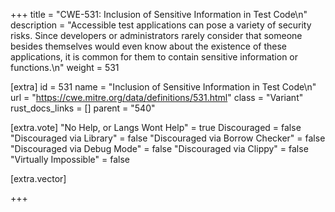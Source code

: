 +++
title = "CWE-531: Inclusion of Sensitive Information in Test Code\n"
description = "Accessible test applications can pose a variety of security risks. Since developers or administrators rarely consider that someone besides themselves would even know about the existence of these applications, it is common for them to contain sensitive information or functions.\n"
weight = 531

[extra]
id = 531
name = "Inclusion of Sensitive Information in Test Code\n"
url = "https://cwe.mitre.org/data/definitions/531.html"
class = "Variant"
rust_docs_links = []
parent = "540"

[extra.vote]
"No Help, or Langs Wont Help" = true
Discouraged = false
"Discouraged via Library" = false
"Discouraged via Borrow Checker" = false
"Discouraged via Debug Mode" = false
"Discouraged via Clippy" = false
"Virtually Impossible" = false

[extra.vector]

+++